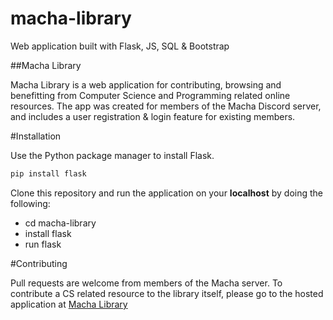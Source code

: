 # macha-library
Web application built with Flask, JS, SQL &amp; Bootstrap

##Macha Library

Macha Library is a web application for contributing, browsing and benefitting from Computer Science and Programming related
online resources. The app was created for members of the Macha Discord server, and includes a user registration & login 
feature for existing members.

#Installation

Use the Python package manager to install Flask. 

```bash
pip install flask
```

Clone this repository and run the application on your **localhost** by doing the following:

* cd macha-library
* install flask
* run flask

#Contributing

Pull requests are welcome from members of the Macha server. To contribute a CS related resource to the library itself, please
go to the hosted application at [Macha Library](http://www.machalibrary.pythonanywhere.com/)










